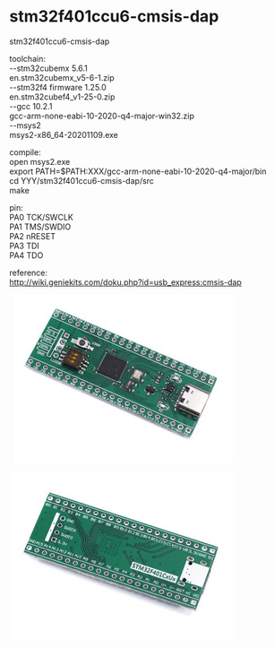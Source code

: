 # stm32f401ccu6-cmsis-dap
stm32f401ccu6-cmsis-dap<br/>

toolchain:<br/>
--stm32cubemx 5.6.1<br/>
en.stm32cubemx_v5-6-1.zip<br/>
--stm32f4 firmware 1.25.0<br/>
en.stm32cubef4_v1-25-0.zip<br/>
--gcc 10.2.1<br/>
gcc-arm-none-eabi-10-2020-q4-major-win32.zip<br/>
--msys2<br/>
msys2-x86_64-20201109.exe<br/>

compile:<br/>
open msys2.exe<br/>
export PATH=$PATH:XXX/gcc-arm-none-eabi-10-2020-q4-major/bin<br/>
cd YYY/stm32f401ccu6-cmsis-dap/src<br/>
make<br/>

pin:<br/>
PA0 TCK/SWCLK<br/>
PA1 TMS/SWDIO<br/>
PA2 nRESET<br/>
PA3 TDI<br/>
PA4 TDO<br/>

reference:<br/>
http://wiki.geniekits.com/doku.php?id=usb_express:cmsis-dap<br/>

![stm32f401ccu6_0](https://github.com/forlfs/stm32f401ccu6-cmsis-dap/blob/main/pic/stm32f401ccu6_0.jpg)<br/>

![stm32f401ccu6_1](https://github.com/forlfs/stm32f401ccu6-cmsis-dap/blob/main/pic/stm32f401ccu6_1.jpg)<br/>
